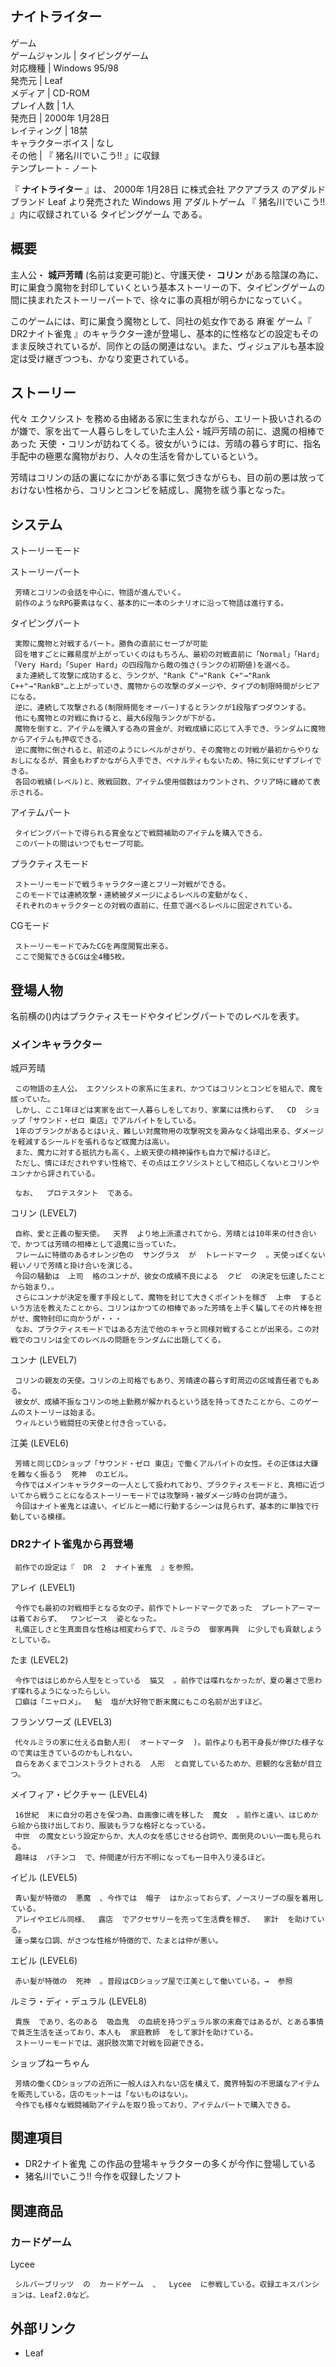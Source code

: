 ナイトライター  
---  
ゲーム  
ゲームジャンル  |  タイピングゲーム   
対応機種  |  Windows  95/98   
発売元  |  Leaf   
メディア  |  CD-ROM   
プレイ人数  |  1人   
発売日  |  2000年  1月28日   
レイティング  |  18禁   
キャラクターボイス  |  なし   
その他  |  『  猪名川でいこう!!  』に収録   
テンプレート  \-  ノート  
  
『 **ナイトライター** 』は、  2000年  1月28日  に株式会社  アクアプラス  のアダルドブランド  Leaf  より発売された
Windows  用  アダルトゲーム  『  猪名川でいこう!!  』内に収録されている  タイピングゲーム  である。

##  概要



主人公・ **城戸芳晴** (名前は変更可能)と、守護天使・ **コリン**
がある陰謀の為に、町に巣食う魔物を封印していくという基本ストーリーの下、タイピングゲームの間に挟まれたストーリーパートで、徐々に事の真相が明らかになっていく。

このゲームには、町に巣食う魔物として、同社の処女作である  麻雀  ゲーム『  DR2ナイト雀鬼
』のキャラクター達が登場し、基本的に性格などの設定もそのまま反映されているが、同作との話の関連はない。また、ヴィジュアルも基本設定は受け継ぎつつも、かなり変更されている。

##  ストーリー



代々  エクソシスト  を務める由緒ある家に生まれながら、エリート扱いされるのが嫌で、家を出て一人暮らしをしていた主人公・城戸芳晴の前に、退魔の相棒であった
天使  ・コリンが訪ねてくる。彼女がいうには、芳晴の暮らす町に、指名手配中の極悪な魔物がおり、人々の生活を脅かしているという。

芳晴はコリンの話の裏になにかがある事に気づきながらも、目の前の悪は放っておけない性格から、コリンとコンビを結成し、魔物を祓う事となった。

##  システム



ストーリーモード

    

ストーリーパート

     芳晴とコリンの会話を中心に、物語が進んでいく。 
     前作のようなRPG要素はなく、基本的に一本のシナリオに沿って物語は進行する。 

    

タイピングパート

     実際に魔物と対戦するパート。勝負の直前にセーブが可能 
     回を増すごとに難易度が上がっていくのはもちろん、最初の対戦直前に「Normal」「Hard」「Very Hard」「Super Hard」の四段階から敵の強さ(ランクの初期値)を選べる。 
     また連続して攻撃に成功すると、ランクが、"Rank C"→"Rank C+"→"Rank C++"→"RankB"…と上がっていき、魔物からの攻撃のダメージや、タイプの制限時間がシビアになる。 
     逆に、連続して攻撃される(制限時間をオーバー)するとランクが1段階ずつダウンする。 
     他にも魔物との対戦に負けると、最大6段階ランクが下がる。 
     魔物を倒すと、アイテムを購入する為の賞金が、対戦成績に応じて入手でき、ランダムに魔物からアイテムも押収できる。 
     逆に魔物に倒されると、前述のようにレベルがさがり、その魔物との対戦が最初からやりなおしになるが、賞金もわずかながら入手でき、ペナルティもないため、特に気にせずプレイできる。 
     各回の戦績(レベル)と、敗戦回数、アイテム使用個数はカウントされ、クリア時に纏めて表示される。 

    

アイテムパート

     タイピングパートで得られる賞金などで戦闘補助のアイテムを購入できる。 
     このパートの間はいつでもセーブ可能。 

プラクティスモード

     ストーリーモードで戦うキャラクター達とフリー対戦ができる。 
     このモードでは連続攻撃・連続被ダメージによるレベルの変動がなく、 
     それぞれのキャラクターとの対戦の直前に、任意で選べるレベルに固定されている。 

CGモード

     ストーリーモードでみたCGを再度閲覧出来る。 
     ここで閲覧できるCGは全4種5枚。 

##  登場人物



名前横の()内はプラクティスモードやタイピングパートでのレベルを表す。

###  メインキャラクター



城戸芳晴

     この物語の主人公。 エクソシストの家系に生まれ、かつてはコリンとコンビを組んで、魔を祓っていた。 
     しかし、ここ1年ほどは実家を出て一人暮らしをしており、家業には携わらず、  CD  ショップ「サウンド・ゼロ 東店」でアルバイトをしている。 
     1年のブランクがあるとはいえ、難しい対魔物用の攻撃呪文を澱みなく詠唱出来る、ダメージを軽減するシールドを張れるなど祓魔力は高い。 
     また、魔力に対する抵抗力も高く、上級天使の精神操作も自力で解けるほど。 
     ただし、情にほだされやすい性格で、その点はエクソシストとして相応しくないとコリンやユンナから評されている。 

     なお、  プロテスタント  である。 

コリン (LEVEL7)

     自称、愛と正義の聖天使。  天界  より地上派遣されてから、芳晴とは10年来の付き合いで、かつては芳晴の相棒として退魔に当っていた。 
     フレームに特徴のあるオレンジ色の  サングラス  が  トレードマーク  。天使っぽくない軽いノリで芳晴と掛け合いを演じる。 
     今回の騒動は  上司  格のユンナが、彼女の成績不良による  クビ  の決定を伝達したことから始まり、。 
     さらにユンナが決定を覆す手段として、魔物を封じて大きくポイントを稼ぎ  上申  するという方法を教えたことから、コリンはかつての相棒であった芳晴を上手く騙してその片棒を担がせ、魔物封印に向かうが・・・ 
     なお、プラクティスモードではある方法で他のキャラと同様対戦することが出来る。この対戦でのコリンは全てのレベルの問題をランダムに出題してくる。 

ユンナ (LEVEL7)

     コリンの親友の天使。コリンの上司格でもあり、芳晴達の暮らす町周辺の区域責任者でもある。 
     彼女が、成績不振なコリンの地上勤務が解かれるという話を持ってきたことから、このゲームのストーリーは始まる。 
     ウィルという戦闘狂の天使と付き合っている。 

江美 (LEVEL6)

     芳晴と同じCDショップ「サウンド・ゼロ 東店」で働くアルバイトの女性。その正体は大鎌を難なく振るう  死神  のエビル。 
     今作ではメインキャラクターの一人として扱われており、プラクティスモードと、真相に近づいてから戦うことになるストーリーモードでは攻撃時・被ダメージ時の台詞が違う。 
     今回はナイト雀鬼とは違い、イビルと一緒に行動するシーンは見られず、基本的に単独で行動している模様。 

###  DR2ナイト雀鬼から再登場



     前作での設定は『  DR  2  ナイト雀鬼  』を参照。 

アレイ (LEVEL1)

     今作でも最初の対戦相手となる女の子。前作でトレードマークであった  プレートアーマー  は着ておらず、  ワンピース  姿となった。 
     礼儀正しさと生真面目な性格は相変わらずで、ルミラの  御家再興  に少しでも貢献しようとしている。 

たま (LEVEL2)

     今作でははじめから人型をとっている  猫又  。前作では喋れなかったが、夏の暑さで思わず喋れるようになったらしい。 
     口癖は「ニャロメ」。  鮎  塩が大好物で断末魔にもこの名前が出すほど。 

フランソワーズ (LEVEL3)

     代々ルミラの家に仕える自動人形(  オートマータ  )。前作よりも若干身長が伸びた様子なので実は生きているのかもしれない。 
     自らをあくまでコンストラクトされる  人形  と自覚しているためか、悲観的な言動が目立つ。 

メイフィア・ピクチャー (LEVEL4)

     16世紀  末に自分の若さを保つ為、自画像に魂を移した  魔女  。前作と違い、はじめから絵から抜け出しており、服装もラフな格好となっている。 
     中世  の魔女という設定からか、大人の女を感じさせる台詞や、面倒見のいい一面も見られる。 
     趣味は  パチンコ  で、仲間達が行方不明になっても一日中入り浸るほど。 

イビル (LEVEL5)

     青い髪が特徴の  悪魔  、今作では  帽子  はかぶっておらず、ノースリーブの服を着用している。 
     アレイやエビル同様、  露店  でアクセサリーを売って生活費を稼ぎ、  家計  を助けている。 
     蓮っ葉な口調、がさつな性格が特徴的で、たまとは仲が悪い。 

エビル (LEVEL6)

     赤い髪が特徴の  死神  。普段はCDショップ屋で江美として働いている。→  参照 

ルミラ・ディ・デュラル (LEVEL8)

     貴族  であり、名のある  吸血鬼  の血統を持つデュラル家の末裔ではあるが、とある事情で貧乏生活を送っており、本人も  家庭教師  をして家計を助けている。 
     ストーリーモードでは、選択肢次第で対戦を回避できる。 

ショップねーちゃん

     芳晴の働くCDショップの近所に一般人は入れない店を構えて、魔界特製の不思議なアイテムを販売している。店のモットーは「ないものはない」。 
     今作でも様々な戦闘補助アイテムを取り扱っており、アイテムパートで購入できる。 

##  関連項目



  * DR2ナイト雀鬼  この作品の登場キャラクターの多くが今作に登場している 
  * 猪名川でいこう!!  今作を収録したソフト 

##  関連商品



###  カードゲーム



Lycee

     シルバーブリッツ  の  カードゲーム  、  Lycee  に参戦している。収録エキスパンションは、Leaf2.0など。 

##  外部リンク



  * Leaf 

